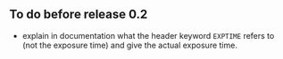## To do before release 0.2 ##

 - explain in documentation what the header keyword `EXPTIME` refers to (not the exposure time) and give the actual exposure time.